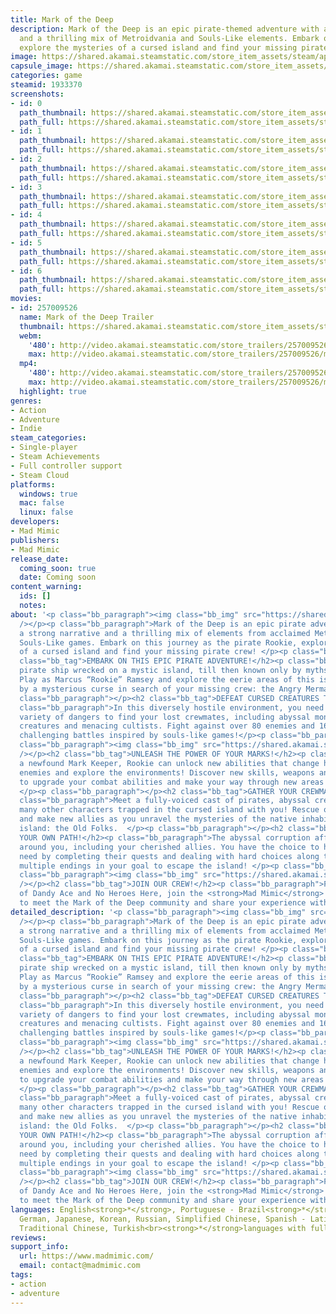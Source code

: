 ```yaml
---
title: Mark of the Deep
description: Mark of the Deep is an epic pirate-themed adventure with a strong narrative
  and a thrilling mix of Metroidvania and Souls-Like elements. Embark on this journey,
  explore the mysteries of a cursed island and find your missing pirate crew!
image: https://shared.akamai.steamstatic.com/store_item_assets/steam/apps/1933370/header.jpg?t=1731998609
capsule_image: https://shared.akamai.steamstatic.com/store_item_assets/steam/apps/1933370/efe2bf2a1fbadcdbc5bd12dc732cb52c192ade8d/capsule_231x87.jpg?t=1731998609
categories: game
steamid: 1933370
screenshots:
- id: 0
  path_thumbnail: https://shared.akamai.steamstatic.com/store_item_assets/steam/apps/1933370/ss_aa9fd164e1f2551e4fc1f5820d0be93d5f070c15.600x338.jpg?t=1731998609
  path_full: https://shared.akamai.steamstatic.com/store_item_assets/steam/apps/1933370/ss_aa9fd164e1f2551e4fc1f5820d0be93d5f070c15.1920x1080.jpg?t=1731998609
- id: 1
  path_thumbnail: https://shared.akamai.steamstatic.com/store_item_assets/steam/apps/1933370/ss_0bdaf4b748f23df68ce3667a25a6d893679ef6f9.600x338.jpg?t=1731998609
  path_full: https://shared.akamai.steamstatic.com/store_item_assets/steam/apps/1933370/ss_0bdaf4b748f23df68ce3667a25a6d893679ef6f9.1920x1080.jpg?t=1731998609
- id: 2
  path_thumbnail: https://shared.akamai.steamstatic.com/store_item_assets/steam/apps/1933370/ss_1dc6ac4f7ec7d6e6b0c7cdf7dc047d0ea6b547e2.600x338.jpg?t=1731998609
  path_full: https://shared.akamai.steamstatic.com/store_item_assets/steam/apps/1933370/ss_1dc6ac4f7ec7d6e6b0c7cdf7dc047d0ea6b547e2.1920x1080.jpg?t=1731998609
- id: 3
  path_thumbnail: https://shared.akamai.steamstatic.com/store_item_assets/steam/apps/1933370/ss_5df9b2cbccf99a408eaef3de5348943de97f5a02.600x338.jpg?t=1731998609
  path_full: https://shared.akamai.steamstatic.com/store_item_assets/steam/apps/1933370/ss_5df9b2cbccf99a408eaef3de5348943de97f5a02.1920x1080.jpg?t=1731998609
- id: 4
  path_thumbnail: https://shared.akamai.steamstatic.com/store_item_assets/steam/apps/1933370/ss_0a3ac6813b16c32b241fa67b0eeac2c00aeed41d.600x338.jpg?t=1731998609
  path_full: https://shared.akamai.steamstatic.com/store_item_assets/steam/apps/1933370/ss_0a3ac6813b16c32b241fa67b0eeac2c00aeed41d.1920x1080.jpg?t=1731998609
- id: 5
  path_thumbnail: https://shared.akamai.steamstatic.com/store_item_assets/steam/apps/1933370/ss_8208b88dbe7fc8c6fd6dcfe11adda99745370f21.600x338.jpg?t=1731998609
  path_full: https://shared.akamai.steamstatic.com/store_item_assets/steam/apps/1933370/ss_8208b88dbe7fc8c6fd6dcfe11adda99745370f21.1920x1080.jpg?t=1731998609
- id: 6
  path_thumbnail: https://shared.akamai.steamstatic.com/store_item_assets/steam/apps/1933370/ss_b296be767387f3110a3b3dde7327e616455d5ce4.600x338.jpg?t=1731998609
  path_full: https://shared.akamai.steamstatic.com/store_item_assets/steam/apps/1933370/ss_b296be767387f3110a3b3dde7327e616455d5ce4.1920x1080.jpg?t=1731998609
movies:
- id: 257009526
  name: Mark of the Deep Trailer
  thumbnail: https://shared.akamai.steamstatic.com/store_item_assets/steam/apps/257009526/movie.293x165.jpg?t=1710910118
  webm:
    '480': http://video.akamai.steamstatic.com/store_trailers/257009526/movie480_vp9.webm?t=1710910118
    max: http://video.akamai.steamstatic.com/store_trailers/257009526/movie_max_vp9.webm?t=1710910118
  mp4:
    '480': http://video.akamai.steamstatic.com/store_trailers/257009526/movie480.mp4?t=1710910118
    max: http://video.akamai.steamstatic.com/store_trailers/257009526/movie_max.mp4?t=1710910118
  highlight: true
genres:
- Action
- Adventure
- Indie
steam_categories:
- Single-player
- Steam Achievements
- Full controller support
- Steam Cloud
platforms:
  windows: true
  mac: false
  linux: false
developers:
- Mad Mimic
publishers:
- Mad Mimic
release_date:
  coming_soon: true
  date: Coming soon
content_warning:
  ids: []
  notes:
about: '<p class="bb_paragraph"><img class="bb_img" src="https://shared.akamai.steamstatic.com/store_item_assets/steam/apps/1933370/extras/GIF_3.gif?t=1731998609"
  /></p><p class="bb_paragraph">Mark of the Deep is an epic pirate adventure with
  a strong narrative and a thrilling mix of elements from acclaimed Metroidvania and
  Souls-Like games. Embark on this journey as the pirate Rookie, explore the mysteries
  of a cursed island and find your missing pirate crew! </p><p class="bb_paragraph"></p><h2
  class="bb_tag">EMBARK ON THIS EPIC PIRATE ADVENTURE!</h2><p class="bb_paragraph">A
  pirate ship wrecked on a mystic island, till then known only by myths n’ tales.
  Play as Marcus “Rookie” Ramsey and explore the eerie areas of this island surrounded
  by a mysterious curse in search of your missing crew: the Angry Mermaids! </p><p
  class="bb_paragraph"></p><h2 class="bb_tag">DEFEAT CURSED CREATURES TO SURVIVE!</h2><p
  class="bb_paragraph">In this diversely hostile environment, you need to face a wide
  variety of dangers to find your lost crewmates, including abyssal monsters, undead
  creatures and menacing cultists. Fight against over 80 enemies and 16 bosses in
  challenging battles inspired by souls-like games!</p><p class="bb_paragraph"></p><p
  class="bb_paragraph"><img class="bb_img" src="https://shared.akamai.steamstatic.com/store_item_assets/steam/apps/1933370/extras/GIF_1.gif?t=1731998609"
  /></p><h2 class="bb_tag">UNLEASH THE POWER OF YOUR MARKS!</h2><p class="bb_paragraph">As
  a newfound Mark Keeper, Rookie can unlock new abilities that change how you fight
  enemies and explore the environments! Discover new skills, weapons and trinkets
  to upgrade your combat abilities and make your way through new areas of the island.
  </p><p class="bb_paragraph"></p><h2 class="bb_tag">GATHER YOUR CREWMATES!</h2><p
  class="bb_paragraph">Meet a fully-voiced cast of pirates, abyssal creatures and
  many other characters trapped in the cursed island with you! Rescue old friends
  and make new allies as you unravel the mysteries of the native inhabitants of the
  island: the Old Folks.  </p><p class="bb_paragraph"></p><h2 class="bb_tag">CHOOSE
  YOUR OWN PATH!</h2><p class="bb_paragraph">The abyssal corruption affects everyone
  around you, including your cherished allies. You have the choice to help those in
  need by completing their quests and dealing with hard choices along the way. Discover
  multiple endings in your goal to escape the island! </p><p class="bb_paragraph"></p><p
  class="bb_paragraph"><img class="bb_img" src="https://shared.akamai.steamstatic.com/store_item_assets/steam/apps/1933370/extras/MARK-mosaic.png?t=1731998609"
  /></p><h2 class="bb_tag">JOIN OUR CREW!</h2><p class="bb_paragraph">From the developers
  of Dandy Ace and No Heroes Here, join the <strong>Mad Mimic</strong> Discord Server
  to meet the Mark of the Deep community and share your experience with the game!</p>'
detailed_description: '<p class="bb_paragraph"><img class="bb_img" src="https://shared.akamai.steamstatic.com/store_item_assets/steam/apps/1933370/extras/GIF_3.gif?t=1731998609"
  /></p><p class="bb_paragraph">Mark of the Deep is an epic pirate adventure with
  a strong narrative and a thrilling mix of elements from acclaimed Metroidvania and
  Souls-Like games. Embark on this journey as the pirate Rookie, explore the mysteries
  of a cursed island and find your missing pirate crew! </p><p class="bb_paragraph"></p><h2
  class="bb_tag">EMBARK ON THIS EPIC PIRATE ADVENTURE!</h2><p class="bb_paragraph">A
  pirate ship wrecked on a mystic island, till then known only by myths n’ tales.
  Play as Marcus “Rookie” Ramsey and explore the eerie areas of this island surrounded
  by a mysterious curse in search of your missing crew: the Angry Mermaids! </p><p
  class="bb_paragraph"></p><h2 class="bb_tag">DEFEAT CURSED CREATURES TO SURVIVE!</h2><p
  class="bb_paragraph">In this diversely hostile environment, you need to face a wide
  variety of dangers to find your lost crewmates, including abyssal monsters, undead
  creatures and menacing cultists. Fight against over 80 enemies and 16 bosses in
  challenging battles inspired by souls-like games!</p><p class="bb_paragraph"></p><p
  class="bb_paragraph"><img class="bb_img" src="https://shared.akamai.steamstatic.com/store_item_assets/steam/apps/1933370/extras/GIF_1.gif?t=1731998609"
  /></p><h2 class="bb_tag">UNLEASH THE POWER OF YOUR MARKS!</h2><p class="bb_paragraph">As
  a newfound Mark Keeper, Rookie can unlock new abilities that change how you fight
  enemies and explore the environments! Discover new skills, weapons and trinkets
  to upgrade your combat abilities and make your way through new areas of the island.
  </p><p class="bb_paragraph"></p><h2 class="bb_tag">GATHER YOUR CREWMATES!</h2><p
  class="bb_paragraph">Meet a fully-voiced cast of pirates, abyssal creatures and
  many other characters trapped in the cursed island with you! Rescue old friends
  and make new allies as you unravel the mysteries of the native inhabitants of the
  island: the Old Folks.  </p><p class="bb_paragraph"></p><h2 class="bb_tag">CHOOSE
  YOUR OWN PATH!</h2><p class="bb_paragraph">The abyssal corruption affects everyone
  around you, including your cherished allies. You have the choice to help those in
  need by completing their quests and dealing with hard choices along the way. Discover
  multiple endings in your goal to escape the island! </p><p class="bb_paragraph"></p><p
  class="bb_paragraph"><img class="bb_img" src="https://shared.akamai.steamstatic.com/store_item_assets/steam/apps/1933370/extras/MARK-mosaic.png?t=1731998609"
  /></p><h2 class="bb_tag">JOIN OUR CREW!</h2><p class="bb_paragraph">From the developers
  of Dandy Ace and No Heroes Here, join the <strong>Mad Mimic</strong> Discord Server
  to meet the Mark of the Deep community and share your experience with the game!</p>'
languages: English<strong>*</strong>, Portuguese - Brazil<strong>*</strong>, French,
  German, Japanese, Korean, Russian, Simplified Chinese, Spanish - Latin America,
  Traditional Chinese, Turkish<br><strong>*</strong>languages with full audio support
reviews:
support_info:
  url: https://www.madmimic.com/
  email: contact@madmimic.com
tags:
- action
- adventure
---
```


